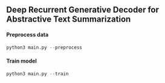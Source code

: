 ## Deep Recurrent Generative Decoder for Abstractive Text Summarization

#### Preprocess data

```python
python3 main.py --preprocess
```

#### Train model

```python
python3 main.py --train
```

